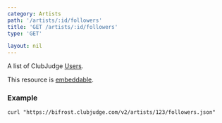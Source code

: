 ```yaml
---
category: Artists
path: '/artists/:id/followers'
title: 'GET /artists/:id/followers'
type: 'GET'

layout: nil
---
```


A list of ClubJudge [Users](#/user-model).

This resource is [embeddable](#/resource-embedding).

### Example

```
curl "https://bifrost.clubjudge.com/v2/artists/123/followers.json"
```
